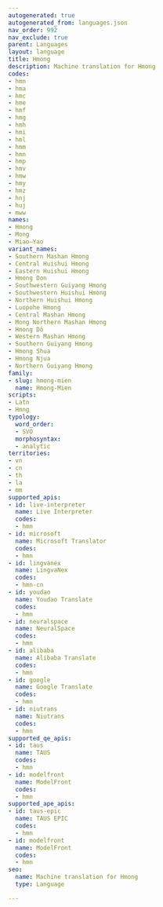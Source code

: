```yaml
---
autogenerated: true
autogenerated_from: languages.json
nav_order: 992
nav_exclude: true
parent: Languages
layout: language
title: Hmong
description: Machine translation for Hmong
codes:
- hmn
- hma
- hmc
- hme
- hmf
- hmg
- hmh
- hmi
- hml
- hmm
- hmn
- hmp
- hmv
- hmw
- hmy
- hmz
- hnj
- huj
- mww
names:
- Hmong
- Mong
- Miao–Yao
variant_names:
- Southern Mashan Hmong
- Central Huishui Hmong
- Eastern Huishui Hmong
- Hmong Don
- Southwestern Guiyang Hmong
- Southwestern Huishui Hmong
- Northern Huishui Hmong
- Luopohe Hmong
- Central Mashan Hmong
- Mong Northern Mashan Hmong
- Hmong Dô
- Western Mashan Hmong
- Southern Guiyang Hmong
- Hmong Shua
- Hmong Njua
- Northern Guiyang Hmong
family:
- slug: hmong-mien
  name: Hmong-Mien
scripts:
- Latn
- Hmng
typology:
  word_order:
  - SVO
  morphosyntax:
  - analytic
territories:
- vn
- cn
- th
- la
- mm
supported_apis:
- id: live-interpreter
  name: Live Interpreter
  codes:
  - hmn
- id: microsoft
  name: Microsoft Translator
  codes:
  - hmn
- id: lingvanex
  name: LingvaNex
  codes:
  - hmn-cn
- id: youdao
  name: Youdao Translate
  codes:
  - hmn
- id: neuralspace
  name: NeuralSpace
  codes:
  - hmn
- id: alibaba
  name: Alibaba Translate
  codes:
  - hmn
- id: google
  name: Google Translate
  codes:
  - hmn
- id: niutrans
  name: Niutrans
  codes:
  - hmn
supported_qe_apis:
- id: taus
  name: TAUS
  codes:
  - hmn
- id: modelfront
  name: ModelFront
  codes:
  - hmn
supported_ape_apis:
- id: taus-epic
  name: TAUS EPIC
  codes:
  - hmn
- id: modelfront
  name: ModelFront
  codes:
  - hmn
seo:
  name: Machine translation for Hmong
  type: Language

---
```


